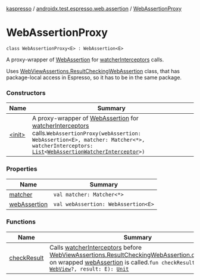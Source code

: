 [kaspresso](../../index.md) / [androidx.test.espresso.web.assertion](../index.md) / [WebAssertionProxy](./index.md)

# WebAssertionProxy

`class WebAssertionProxy<E> : WebAssertion<E>`

A proxy-wrapper of [WebAssertion](#) for [watcherInterceptors](#) calls.

Uses [WebViewAssertions.ResultCheckingWebAssertion](#) class, that has package-local access in Espresso, so it has to be
in the same package.

### Constructors

| Name | Summary |
|---|---|
| [&lt;init&gt;](-init-.md) | A proxy-wrapper of [WebAssertion](#) for [watcherInterceptors](#) calls.`WebAssertionProxy(webAssertion: WebAssertion<E>, matcher: Matcher<*>, watcherInterceptors: `[`List`](https://kotlinlang.org/api/latest/jvm/stdlib/kotlin.collections/-list/index.html)`<`[`WebAssertionWatcherInterceptor`](../../com.kaspersky.kaspresso.interceptors.watcher.view/-web-assertion-watcher-interceptor/index.md)`>)` |

### Properties

| Name | Summary |
|---|---|
| [matcher](matcher.md) | `val matcher: Matcher<*>` |
| [webAssertion](web-assertion.md) | `val webAssertion: WebAssertion<E>` |

### Functions

| Name | Summary |
|---|---|
| [checkResult](check-result.md) | Calls [watcherInterceptors](#) before [WebViewAssertions.ResultCheckingWebAssertion.checkResult](#) on wrapped [webAssertion](web-assertion.md) is called.`fun checkResult(view: `[`WebView`](https://developer.android.com/reference/android/webkit/WebView.html)`?, result: E): `[`Unit`](https://kotlinlang.org/api/latest/jvm/stdlib/kotlin/-unit/index.html) |
